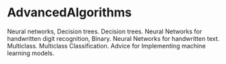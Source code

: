 # AdvancedAlgorithms
Neural networks, Decision trees.
Decision trees.
Neural Networks for handwritten digit recognition, Binary.
Neural Networks for handwritten text. Multiclass.
Multiclass Classification.
Advice for Implementing machine learning models.
